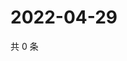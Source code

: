 # 2022-04-29

共 0 条

<!-- BEGIN WEIBO -->
<!-- 最后更新时间 Fri Apr 29 2022 18:13:26 GMT+0800 (China Standard Time) -->

<!-- END WEIBO -->
